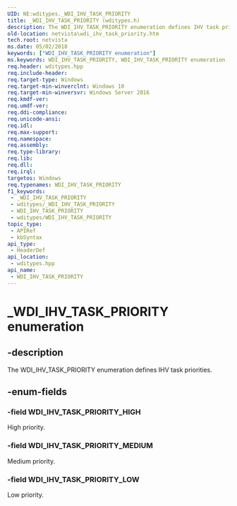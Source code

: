 ```yaml
---
UID: NE:wditypes._WDI_IHV_TASK_PRIORITY
title: _WDI_IHV_TASK_PRIORITY (wditypes.h)
description: The WDI_IHV_TASK_PRIORITY enumeration defines IHV task priorities.
old-location: netvista\wdi_ihv_task_priority.htm
tech.root: netvista
ms.date: 05/02/2018
keywords: ["WDI_IHV_TASK_PRIORITY enumeration"]
ms.keywords: WDI_IHV_TASK_PRIORITY, WDI_IHV_TASK_PRIORITY enumeration [Network Drivers Starting with Windows Vista], WDI_IHV_TASK_PRIORITY_HIGH, WDI_IHV_TASK_PRIORITY_LOW, WDI_IHV_TASK_PRIORITY_MEDIUM, _WDI_IHV_TASK_PRIORITY, netvista.wdi_ihv_task_priority, netvista.wifi_ihv_task_priority, wditypes/WDI_IHV_TASK_PRIORITY, wditypes/WDI_IHV_TASK_PRIORITY_HIGH, wditypes/WDI_IHV_TASK_PRIORITY_LOW, wditypes/WDI_IHV_TASK_PRIORITY_MEDIUM
req.header: wditypes.hpp
req.include-header: 
req.target-type: Windows
req.target-min-winverclnt: Windows 10
req.target-min-winversvr: Windows Server 2016
req.kmdf-ver: 
req.umdf-ver: 
req.ddi-compliance: 
req.unicode-ansi: 
req.idl: 
req.max-support: 
req.namespace: 
req.assembly: 
req.type-library: 
req.lib: 
req.dll: 
req.irql: 
targetos: Windows
req.typenames: WDI_IHV_TASK_PRIORITY
f1_keywords:
 - _WDI_IHV_TASK_PRIORITY
 - wditypes/_WDI_IHV_TASK_PRIORITY
 - WDI_IHV_TASK_PRIORITY
 - wditypes/WDI_IHV_TASK_PRIORITY
topic_type:
 - APIRef
 - kbSyntax
api_type:
 - HeaderDef
api_location:
 - wditypes.hpp
api_name:
 - WDI_IHV_TASK_PRIORITY
---
```


# _WDI_IHV_TASK_PRIORITY enumeration


## -description

The WDI_IHV_TASK_PRIORITY enumeration defines IHV task priorities.

## -enum-fields

### -field WDI_IHV_TASK_PRIORITY_HIGH

High priority.

### -field WDI_IHV_TASK_PRIORITY_MEDIUM

Medium priority.

### -field WDI_IHV_TASK_PRIORITY_LOW

Low priority.

